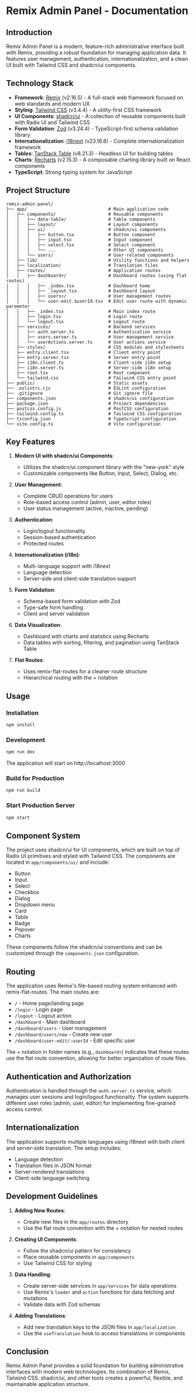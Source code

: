 # Remix Admin Panel - Documentation

## Introduction

Remix Admin Panel is a modern, feature-rich administrative interface built with Remix, providing a robust foundation for managing application data. It features user management, authentication, internationalization, and a clean UI built with Tailwind CSS and shadcn/ui components.

## Technology Stack

- **Framework**: [Remix](https://remix.run/) (v2.16.5) - A full-stack web framework focused on web standards and modern UX
- **Styling**: [Tailwind CSS](https://tailwindcss.com/) (v3.4.4) - A utility-first CSS framework
- **UI Components**: [shadcn/ui](https://ui.shadcn.com/) - A collection of reusable components built with Radix UI and Tailwind CSS
- **Form Validation**: [Zod](https://zod.dev/) (v3.24.4) - TypeScript-first schema validation library
- **Internationalization**: [i18next](https://www.i18next.com/) (v23.16.8) - Complete internationalization framework
- **Tables**: [TanStack Table](https://tanstack.com/table/v8) (v8.21.3) - Headless UI for building tables
- **Charts**: [Recharts](https://recharts.org/) (v2.15.3) - A composable charting library built on React components
- **TypeScript**: Strong typing system for JavaScript

## Project Structure

```
remix-admin-panel/
├── app/                               # Main application code
│   ├── components/                    # Reusable components
│   │   ├── data-table/                # Table components
│   │   ├── layout/                    # Layout components
│   │   ├── ui/                        # shadcn/ui components
│   │   │   ├── button.tsx             # Button component
│   │   │   ├── input.tsx              # Input component
│   │   │   ├── select.tsx             # Select component
│   │   │   └── ...                    # Other UI components
│   │   └── users/                     # User-related components
│   ├── lib/                           # Utility functions and helpers
│   ├── localization/                  # Translation files
│   ├── routes/                        # Application routes
│   │   ├── dashboard+/                # Dashboard routes (using flat routes)
│   │   │   ├── _index.tsx             # Dashboard home
│   │   │   ├── _layout.tsx            # Dashboard layout
│   │   │   ├── users+/                # User management routes
│   │   │   └── user-edit.$userId.tsx  # Edit user route with dynamic parameter
│   │   ├── _index.tsx                 # Main index route
│   │   ├── login.tsx                  # Login route
│   │   └── logout.tsx                 # Logout route
│   ├── services/                      # Backend services
│   │   ├── auth.server.ts             # Authentication service
│   │   ├── users.server.ts            # User management service
│   │   └── userActions.server.ts      # User actions service
│   ├── styles/                        # CSS modules and stylesheets
│   ├── entry.client.tsx               # Client entry point
│   ├── entry.server.tsx               # Server entry point
│   ├── i18n.client.ts                 # Client-side i18n setup
│   ├── i18n.server.ts                 # Server-side i18n setup
│   ├── root.tsx                       # Root component
│   └── tailwind.css                   # Tailwind CSS entry point
├── public/                            # Static assets
├── .eslintrc.cjs                      # ESLint configuration
├── .gitignore                         # Git ignore file
├── components.json                    # shadcn/ui configuration
├── package.json                       # Project dependencies
├── postcss.config.js                  # PostCSS configuration
├── tailwind.config.ts                 # Tailwind CSS configuration
├── tsconfig.json                      # TypeScript configuration
└── vite.config.ts                     # Vite configuration
```

## Key Features

1. **Modern UI with shadcn/ui Components**:

   - Utilizes the shadcn/ui component library with the "new-york" style
   - Customizable components like Button, Input, Select, Dialog, etc.

2. **User Management**:

   - Complete CRUD operations for users
   - Role-based access control (admin, user, editor roles)
   - User status management (active, inactive, pending)

3. **Authentication**:

   - Login/logout functionality
   - Session-based authentication
   - Protected routes

4. **Internationalization (i18n)**:

   - Multi-language support with i18next
   - Language detection
   - Server-side and client-side translation support

5. **Form Validation**:

   - Schema-based form validation with Zod
   - Type-safe form handling
   - Client and server validation

6. **Data Visualization**:

   - Dashboard with charts and statistics using Recharts
   - Data tables with sorting, filtering, and pagination using TanStack Table

7. **Flat Routes**:
   - Uses remix-flat-routes for a cleaner route structure
   - Hierarchical routing with the + notation

## Usage

### Installation

```bash
npm install
```

### Development

```bash
npm run dev
```

The application will start on http://localhost:3000

### Build for Production

```bash
npm run build
```

### Start Production Server

```bash
npm start
```

## Component System

The project uses shadcn/ui for UI components, which are built on top of Radix UI primitives and styled with Tailwind CSS. The components are located in `app/components/ui/` and include:

- Button
- Input
- Select
- Checkbox
- Dialog
- Dropdown menu
- Card
- Table
- Badge
- Popover
- Charts

These components follow the shadcn/ui conventions and can be customized through the `components.json` configuration.

## Routing

The application uses Remix's file-based routing system enhanced with remix-flat-routes. The main routes are:

- `/` - Home page/landing page
- `/login` - Login page
- `/logout` - Logout action
- `/dashboard` - Main dashboard
- `/dashboard/users` - User management
- `/dashboard/users/new` - Create new user
- `/dashboard/user-edit/:userId` - Edit specific user

The + notation in folder names (e.g., `dashboard+`) indicates that these routes use the flat route convention, allowing for better organization of route files.

## Authentication and Authorization

Authentication is handled through the `auth.server.ts` service, which manages user sessions and login/logout functionality. The system supports different user roles (admin, user, editor) for implementing fine-grained access control.

## Internationalization

The application supports multiple languages using i18next with both client and server-side translation. The setup includes:

- Language detection
- Translation files in JSON format
- Server-rendered translations
- Client-side language switching

## Development Guidelines

1. **Adding New Routes**:

   - Create new files in the `app/routes` directory
   - Use the flat route convention with the + notation for nested routes

2. **Creating UI Components**:

   - Follow the shadcn/ui pattern for consistency
   - Place reusable components in `app/components`
   - Use Tailwind CSS for styling

3. **Data Handling**:

   - Create server-side services in `app/services` for data operations
   - Use Remix's `loader` and `action` functions for data fetching and mutations
   - Validate data with Zod schemas

4. **Adding Translations**:
   - Add new translation keys to the JSON files in `app/localization`
   - Use the `useTranslation` hook to access translations in components

## Conclusion

Remix Admin Panel provides a solid foundation for building administrative interfaces with modern web technologies. Its combination of Remix, Tailwind CSS, shadcn/ui, and other tools creates a powerful, flexible, and maintainable application structure.

